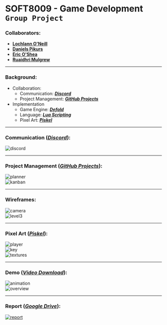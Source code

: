 <!--https://github.com/darsaveli/Readme-Markdown-Syntax-->
<!--https://github.com/ikatyang/emoji-cheat-sheet/blob/master/README.md-->

# SOFT8009 - Game Development `Group Project`

### Collaborators:
* **[Lochlann O'Neill](https://github.com/lochlannoneill)**  
* **[Daniels Pikurs](https://github.com/danielspikurs)**  
* **[Eric O'Shea](https://github.com/ericosheacork)**  
* **[Ruaidhri Mulgrew](https://github.com/RuaidhriMulgrew)**  

-----

### Background:
* Collaboration:
  * Communication: ***[Discord](https://discord.gg/SKTmfVWEtJ)***
  * Project Management: ***[GitHub Projects](https://github.com/users/lochlannoneill/projects/2)***
* Implementation
  * Game Engine: ***[Defold](https://defold.com/)***  
  * Language: ***[Lua Scripting](https://www.lua.org/)***  
  * Pixel Art: ***[Piskel](https://www.piskelapp.com/)***  

-----

### Communication **(*[Discord](https://discord.gg/SKTmfVWEtJ)*)**:
![discord](https://github.com/lochlannoneill/SOFT8009-GameDevelopment-Group/blob/main/Report/Screenshots/discord.png?raw=true)  

-----

### Project Management **(*[GitHub Projects](https://github.com/users/lochlannoneill/projects/2)*)**:
![planner](https://github.com/lochlannoneill/SOFT8009-Game-Development/blob/main/Report/Screenshots/Planner.PNG?raw=true)  
![kanban](https://github.com/lochlannoneill/SOFT8009-Game-Development/blob/main/Report/Screenshots/Kanban.PNG?raw=true)  

-----

### Wireframes:
![camera](https://github.com/lochlannoneill/SOFT8009-GameDevelopment-Group/blob/main/Report/Screenshots/wireframe_camera.png)  
![level3](https://github.com/lochlannoneill/SOFT8009-GameDevelopment-Group/blob/main/Report/Screenshots/wireframe_level3.png)  

-----

### Pixel Art **(*[Piskel](https://www.piskelapp.com/)*)**:
![player](https://github.com/lochlannoneill/SOFT8009-GameDevelopment-Group/blob/main/Report/Screenshots/art_player2.png)  
![key](https://github.com/lochlannoneill/SOFT8009-GameDevelopment-Group/blob/main/Report/Screenshots/art_key.png)  
![textures](https://github.com/lochlannoneill/SOFT8009-GameDevelopment-Group/blob/main/Report/Screenshots/art_textures.png)  

-----

### Demo **(*[Video Download](https://github.com/lochlannoneill/SOFT8009-Game-Development-Group/blob/main/demo_video.mp4)*)**:
![animation](https://github.com/lochlannoneill/SOFT8009-GameDevelopment-Group/blob/main/Report/Screenshots/animation_key.png)  
![overview](https://github.com/lochlannoneill/SOFT8009-GameDevelopment-Group/blob/main/Report/Screenshots/overview.png)  

-----

### Report **(*[Google Drive](https://docs.google.com/document/d/1LDDofAmBIzmuovxZfRPw5pQWtj--uftGkp9igMtl8As/edit?usp=sharing)*)**:
[![report](https://github.com/lochlannoneill/SOFT8009-GameDevelopment-Group/blob/main/Report/Screenshots/report.png?raw=true)](https://docs.google.com/document/d/1LDDofAmBIzmuovxZfRPw5pQWtj--uftGkp9igMtl8As/edit?usp=sharing)  
